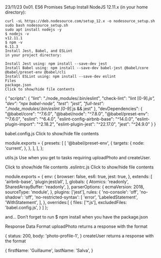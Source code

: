 23/11/23
0x01. ES6 Promises
Setup
Install NodeJS 12.11.x
(in your home directory):

	curl -sL https://deb.nodesource.com/setup_12.x -o nodesource_setup.sh
	sudo bash nodesource_setup.sh
	sudo apt install nodejs -y
	$ nodejs -v
	v12.11.1
	$ npm -v
	6.11.3
	Install Jest, Babel, and ESLint
	in your project directory:

	Install Jest using: npm install --save-dev jest
	Install Babel using: npm install --save-dev babel-jest @babel/core @babel/preset-env @babel/cli
	Install ESLint using: npm install --save-dev eslint
	Files
	package.json
	Click to show/hide file contents

{
	  "scripts": {
		      "lint": "./node_modules/.bin/eslint",
			          "check-lint": "lint [0-9]*.js",
				      "dev": "npx babel-node",
				          "test": "jest",
					      "full-test": "./node_modules/.bin/eslint [0-9]*.js && jest"
						        },
		    "devDependencies": {
			        "@babel/core": "^7.6.0",
				    "@babel/node": "^7.8.0",
				        "@babel/preset-env": "^7.6.0",
					    "eslint": "^6.4.0",
					        "eslint-config-airbnb-base": "^14.0.0",
						    "eslint-plugin-import": "^2.18.2",
						        "eslint-plugin-jest": "^22.17.0",
							    "jest": "^24.9.0"
								      }
}

babel.config.js
Click to show/hide file contents

module.exports = {
	  presets: [
			       [
				             '@babel/preset-env',
		         {
				         targets: {
							            node: 'current',
									          },
						        },
			     ],
			       ],
};

utils.js
Use when you get to tasks requiring uploadPhoto and createUser.

Click to show/hide file contents
.eslintrc.js
Click to show/hide file contents

module.exports = {
	  env: {
		           browser: false,
				        es6: true,
					    jest: true,
					      },
	         extends: [
				      'airbnb-base',
			      'plugin:jest/all',
			        ],
				  globals: {
					      Atomics: 'readonly',
						           SharedArrayBuffer: 'readonly',
							     },
				    parserOptions: {
							       ecmaVersion: 2018,
									        sourceType: 'module',
										  },
						     plugins: ['jest'],
							        rules: {
									    'no-console': 'off',
									        'no-shadow': 'off',
										    'no-restricted-syntax': [
											          'error',
										          'LabeledStatement',
											        'WithStatement',
												    ],
												      },
								  overrides:[
										        {
												      files: ['*.js'],
													           excludedFiles: 'babel.config.js',
														       }
							        ]
};

and…
Don’t forget to run $ npm install when you have the package.json

Response Data Format
uploadPhoto returns a response with the format

{
	  status: 200,
			    body: 'photo-profile-1',
}
createUser returns a response with the format

{
	  firstName: 'Guillaume',
			       lastName: 'Salva',
}
